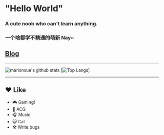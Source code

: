 # "Hello World"

### A cute noob who can't learn anything.
### 一个啥都学不精通的萌新 Nay~
## [Blog][1]
***
![marionxue's github stats](https://github-readme-stats.vercel.app/api?username=claraqwq&theme=material-palenight&show_icons=true&locale=cn) 
[![Top Langs](https://github-readme-stats.vercel.app/api/top-langs/?username=claraqwq&theme=material-palenight&show_icons=true&locale=cn&layout=default)]
***
## ❤️ Like
- 🎮 Gaming!
- 👘 ACG
- 🎧 Music
- 😺 Cat
- 🛠️ Write bugs

[1]: https://blog.claraqwq.com "Clara的小窝"
<!--
**claraqwq/claraqwq** is a ✨ _special_ ✨ repository because its `README.md` (this file) appears on your GitHub profile.

Here are some ideas to get you started:

- 🔭 I’m currently working on ...
- 🌱 I’m currently learning ...
- 👯 I’m looking to collaborate on ...
- 🤔 I’m looking for help with ...
- 💬 Ask me about ...
- 📫 How to reach me: ...
- 😄 Pronouns: ...
- ⚡ Fun fact: ...
-->
